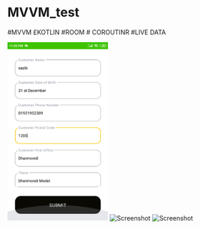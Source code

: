 # MVVM_test
#MVVM £KOTLIN #ROOM # COROUTINR #LIVE DATA

<img src="https://github.com/sazibislam/MVVM_test/blob/master/_release/1.png" height="400" alt="Screenshot"/>


<img src="https://github.com/sazibislam/MVVM_test/_release/2.png" height="400" alt="Screenshot"/>


<img src="https://github.com/sazibislam/MVVM_test/_release/3.png" height="400" alt="Screenshot"/>
